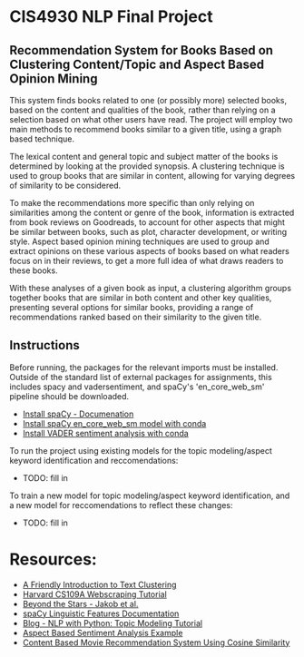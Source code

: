 # CIS4930 NLP Final Project
## Recommendation System for Books Based on Clustering Content/Topic and Aspect Based Opinion Mining
This system finds books related to one (or possibly more) selected books, based on the content and qualities of the book, rather than relying on a selection based on what other users have read. The project will employ two main methods to recommend books similar to a given title, using a graph based technique. 

The lexical content and general topic and subject matter of the books is determined by looking at the provided synopsis. A clustering technique is used to group books that are similar in content, allowing for varying degrees of similarity to be considered.

To make the recommendations more specific than only relying on similarities among the content or genre of the book, information is extracted from book reviews on Goodreads, to account for other aspects that might be similar between books, such as plot, character development, or writing style. Aspect based opinion mining techniques are used to group and extract opinions on these various aspects of books based on what readers focus on in their reviews, to get a more full idea of what draws readers to these books.

With these analyses of a given book as input, a clustering algorithm groups together books that are similar in both content and other key qualities, presenting several options for similar books, providing a range of recommendations ranked based on their similarity to the given title.

## Instructions
Before running, the packages for the relevant imports must be installed. Outside of the standard list of external packages for assignments, this includes spacy and vadersentiment, and spaCy's 'en_core_web_sm' pipeline should be downloaded. 
* [Install spaCy - Documenation](https://spacy.io/usage)
* [Install spaCy en_core_web_sm model with conda](https://anaconda.org/conda-forge/spacy-model-en_core_web_sm)
* [Install VADER sentiment analysis with conda](https://anaconda.org/conda-forge/vadersentiment)

To run the project using existing models for the topic modeling/aspect keyword identification and reccomendations:
* TODO: fill in

To train a new model for topic modeling/aspect keyword identification, and a new model for reccomendations to reflect these changes:
* TODO: fill in

# Resources:
* [A Friendly Introduction to Text Clustering](https://towardsdatascience.com/a-friendly-introduction-to-text-clustering-fa996bcefd04)
* [Harvard CS109A Webscraping Tutorial](https://harvard-iacs.github.io/2018-CS109A/labs/lab-2/scraping/student/)
* [Beyond the Stars - Jakob et al.](https://dl.acm.org/doi/pdf/10.1145/1651461.1651473?casa_token=zVVqi0EC7sUAAAAA:R2pPfxXXAp-iMLvddvSb46Lq2FCy-TRNVihyPpjFRfgyAYIGoEOsVRZ4Q56H0aG_ZlN7anzK1NGcfQ)
* [spaCy Linguistic Features Documentation](https://spacy.io/usage/linguistic-features)
* [Blog - NLP with Python: Topic Modeling Tutorial](https://sanjayasubedi.com.np/nlp/nlp-with-python-topic-modeling/)
* [Aspect Based Sentiment Analysis Example](https://towardsdatascience.com/aspect-based-sentiment-analysis-using-spacy-textblob-4c8de3e0d2b9)
* [Content Based Movie Recommendation System Using Cosine Similarity](https://analyticsindiamag.com/how-to-build-a-content-based-movie-recommendation-system-in-python/)

